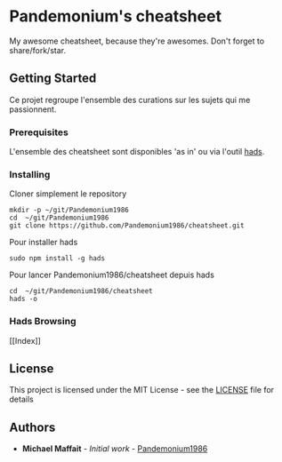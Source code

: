 # Pandemonium's cheatsheet

My awesome cheatsheet, because they're awesomes. Don't forget to share/fork/star.

## Getting Started

Ce projet regroupe l'ensemble des curations sur les sujets qui me passionnent.

### Prerequisites

L'ensemble des cheatsheet sont disponibles 'as in' ou via l'outil [hads](https://github.com/sinedied/hads).

### Installing
Cloner simplement le repository
```
mkdir -p ~/git/Pandemonium1986
cd  ~/git/Pandemonium1986
git clone https://github.com/Pandemonium1986/cheatsheet.git
```

Pour installer hads
```
sudo npm install -g hads
```

Pour lancer Pandemonium1986/cheatsheet depuis hads
```
cd  ~/git/Pandemonium1986/cheatsheet
hads -o
```

### Hads Browsing

\[[Index]]

## License

This project is licensed under the MIT License - see the [LICENSE](./LICENSE) file for details

## Authors

-   **Michael Maffait** - _Initial work_ - [Pandemonium1986](https://github.com/Pandemonium1986)
